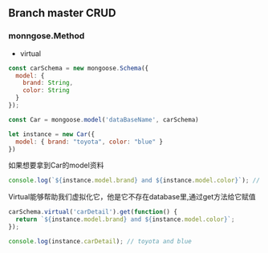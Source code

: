 ## Branch master CRUD

### monngose.Method
* virtual

``` javascript
const carSchema = new mongoose.Schema({
  model: {
    brand: String,
    color: String
  }
});

const Car = mongoose.model('dataBaseName', carSchema)

let instance = new Car({
  model: { brand: "toyota", color: "blue" }
})
```
<p>如果想要拿到Car的model资料</p>

``` javascript
console.log(`${instance.model.brand} and ${instance.model.color}`); // toyota and blue
```

<p>Virtual能够帮助我们虚拟化它，他是它不存在database里,通过get方法给它赋值</p>

``` javascript
carSchema.virtual('carDetail').get(function() {
  return `${instance.model.brand} and ${instance.model.color}`;
});

console.log(instance.carDetail); // toyota and blue
```





    


